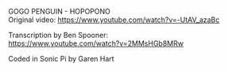  GOGO PENGUIN - HOPOPONO                                        
 Original video: https://www.youtube.com/watch?v=-UtAV_azaBc    
                                                                
 Transcription by Ben Spooner:                                  
 https://www.youtube.com/watch?v=2MMsHGb8MRw                    
                                                                
 Coded in Sonic Pi by Garen Hart                           
